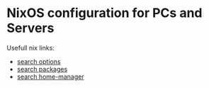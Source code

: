 # NixOS configuration for PCs and Servers

Usefull nix links:
- [search options][options]
- [search packages][packages]
- [search home-manager][home-manager]

[options]: https://search.nixos.org/options
[packages]: https://search.nixos.org/packages
[home-manager]: https://mipmip.github.io/home-manager-option-search/
